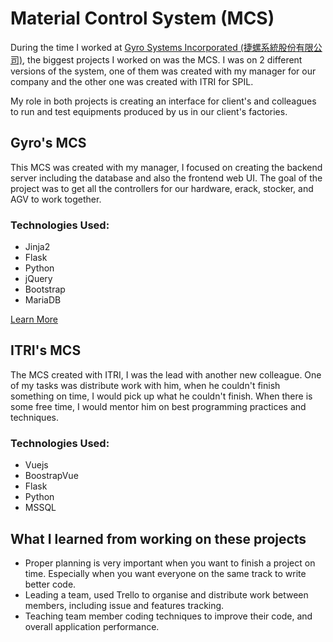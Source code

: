 # Material Control System (MCS)

During the time I worked at [Gyro Systems Incorporated (捷螺系統股份有限公司)](https://www.gyro.com.tw), the biggest projects I worked on was the MCS. I was on 2 different versions of the system, one of them was created with my manager for our company and the other one was created with ITRI for SPIL.

My role in both projects is creating an interface for client's and colleagues to run and test equipments produced by us in our client's factories.

## Gyro's MCS

This MCS was created with my manager, I focused on creating the backend server including the database and also the frontend web UI. The goal of the project was to get all the controllers for our hardware, erack, stocker, and AGV to work together.

### Technologies Used:

* Jinja2
* Flask
* Python
* jQuery
* Bootstrap
* MariaDB

[Learn More](https://www.gyro.com.tw/)

## ITRI's MCS

The MCS created with ITRI, I was the lead with another new colleague. One of my tasks was distribute work with him, when he couldn't finish something on time, I would pick up what he couldn't finish. When there is some free time, I would mentor him on best programming practices and techniques.

### Technologies Used:

* Vuejs
* BoostrapVue
* Flask
* Python
* MSSQL

## What I learned from working on these projects

* Proper planning is very important when you want to finish a project on time. Especially when you want everyone on the same track to write better code.
* Leading a team, used Trello to organise and distribute work between members, including issue and features tracking.
* Teaching team member coding techniques to improve their code, and overall application performance.